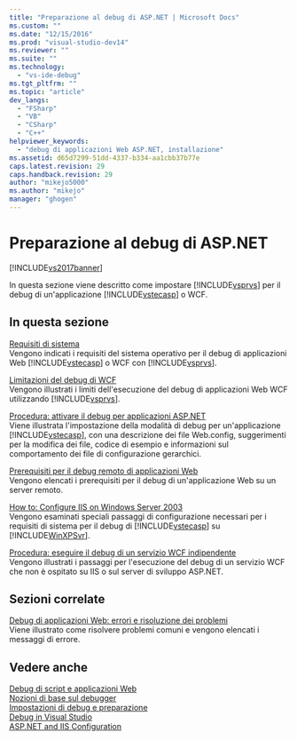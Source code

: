 ```yaml
---
title: "Preparazione al debug di ASP.NET | Microsoft Docs"
ms.custom: ""
ms.date: "12/15/2016"
ms.prod: "visual-studio-dev14"
ms.reviewer: ""
ms.suite: ""
ms.technology: 
  - "vs-ide-debug"
ms.tgt_pltfrm: ""
ms.topic: "article"
dev_langs: 
  - "FSharp"
  - "VB"
  - "CSharp"
  - "C++"
helpviewer_keywords: 
  - "debug di applicazioni Web ASP.NET, installazione"
ms.assetid: d65d7299-51dd-4337-b334-aa1cbb37b77e
caps.latest.revision: 29
caps.handback.revision: 29
author: "mikejo5000"
ms.author: "mikejo"
manager: "ghogen"
---
```

# Preparazione al debug di ASP.NET
[!INCLUDE[vs2017banner](../code-quality/includes/vs2017banner.md)]

In questa sezione viene descritto come impostare [!INCLUDE[vsprvs](../code-quality/includes/vsprvs_md.md)] per il debug di un'applicazione [!INCLUDE[vstecasp](../code-quality/includes/vstecasp_md.md)] o WCF.  
  
## In questa sezione  
 [Requisiti di sistema](../debugger/aspnet-debugging-system-requirements.md)  
 Vengono indicati i requisiti del sistema operativo per il debug di applicazioni Web [!INCLUDE[vstecasp](../code-quality/includes/vstecasp_md.md)] o WCF con [!INCLUDE[vsprvs](../code-quality/includes/vsprvs_md.md)].  
  
 [Limitazioni del debug di WCF](../debugger/limitations-on-wcf-debugging.md)  
 Vengono illustrati i limiti dell'esecuzione del debug di applicazioni Web WCF utilizzando [!INCLUDE[vsprvs](../code-quality/includes/vsprvs_md.md)].  
  
 [Procedura: attivare il debug per applicazioni ASP.NET](../debugger/how-to-enable-debugging-for-aspnet-applications.md)  
 Viene illustrata l'impostazione della modalità di debug per un'applicazione [!INCLUDE[vstecasp](../code-quality/includes/vstecasp_md.md)],  con una descrizione dei file Web.config, suggerimenti per la modifica dei file, codice di esempio e informazioni sul comportamento dei file di configurazione gerarchici.  
  
 [Prerequisiti per il debug remoto di applicazioni Web](../debugger/prerequistes-for-remote-debugging-web-applications.md)  
 Vengono elencati i prerequisiti per il debug di un'applicazione Web su un server remoto.  
  
 [How to: Configure IIS on Windows Server 2003](http://msdn.microsoft.com/it-it/23d557c5-ffcb-4fb2-be7c-5901d5f72ea1)  
 Vengono esaminati speciali passaggi di configurazione necessari per i requisiti di sistema per il debug di [!INCLUDE[vstecasp](../code-quality/includes/vstecasp_md.md)] su [!INCLUDE[WinXPSvr](../debugger/includes/winxpsvr_md.md)].  
  
 [Procedura: eseguire il debug di un servizio WCF indipendente](../debugger/how-to-debug-a-self-hosted-wcf-service.md)  
 Vengono illustrati i passaggi per l'esecuzione del debug di un servizio WCF che non è ospitato su IIS o sul server di sviluppo ASP.NET.  
  
## Sezioni correlate  
 [Debug di applicazioni Web: errori e risoluzione dei problemi](../debugger/debugging-web-applications-errors-and-troubleshooting.md)  
 Viene illustrato come risolvere problemi comuni e vengono elencati i messaggi di errore.  
  
## Vedere anche  
 [Debug di script e applicazioni Web](../debugger/debugging-web-applications-and-script.md)   
 [Nozioni di base sul debugger](../debugger/debugger-basics.md)   
 [Impostazioni di debug e preparazione](../debugger/debugger-settings-and-preparation.md)   
 [Debug in Visual Studio](../debugger/debugging-in-visual-studio.md)   
 [ASP.NET and IIS Configuration](../Topic/ASP.NET%20and%20IIS%20Configuration.md)